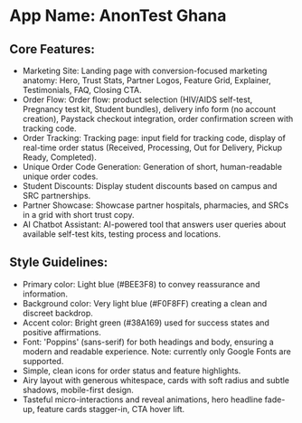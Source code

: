 # **App Name**: AnonTest Ghana

## Core Features:

- Marketing Site: Landing page with conversion-focused marketing anatomy: Hero, Trust Stats, Partner Logos, Feature Grid, Explainer, Testimonials, FAQ, Closing CTA.
- Order Flow: Order flow: product selection (HIV/AIDS self-test, Pregnancy test kit, Student bundles), delivery info form (no account creation), Paystack checkout integration, order confirmation screen with tracking code.
- Order Tracking: Tracking page: input field for tracking code, display of real-time order status (Received, Processing, Out for Delivery, Pickup Ready, Completed).
- Unique Order Code Generation: Generation of short, human-readable unique order codes.
- Student Discounts: Display student discounts based on campus and SRC partnerships.
- Partner Showcase: Showcase partner hospitals, pharmacies, and SRCs in a grid with short trust copy.
- AI Chatbot Assistant: AI-powered tool that answers user queries about available self-test kits, testing process and locations.

## Style Guidelines:

- Primary color: Light blue (#BEE3F8) to convey reassurance and information.
- Background color: Very light blue (#F0F8FF) creating a clean and discreet backdrop.
- Accent color: Bright green (#38A169) used for success states and positive affirmations.
- Font: 'Poppins' (sans-serif) for both headings and body, ensuring a modern and readable experience. Note: currently only Google Fonts are supported.
- Simple, clean icons for order status and feature highlights.
- Airy layout with generous whitespace, cards with soft radius and subtle shadows, mobile-first design.
- Tasteful micro-interactions and reveal animations, hero headline fade-up, feature cards stagger-in, CTA hover lift.